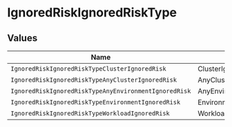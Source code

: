 # IgnoredRiskIgnoredRiskType


## Values

| Name                                                  | Value                                                 |
| ----------------------------------------------------- | ----------------------------------------------------- |
| `IgnoredRiskIgnoredRiskTypeClusterIgnoredRisk`        | ClusterIgnoredRisk                                    |
| `IgnoredRiskIgnoredRiskTypeAnyClusterIgnoredRisk`     | AnyClusterIgnoredRisk                                 |
| `IgnoredRiskIgnoredRiskTypeAnyEnvironmentIgnoredRisk` | AnyEnvironmentIgnoredRisk                             |
| `IgnoredRiskIgnoredRiskTypeEnvironmentIgnoredRisk`    | EnvironmentIgnoredRisk                                |
| `IgnoredRiskIgnoredRiskTypeWorkloadIgnoredRisk`       | WorkloadIgnoredRisk                                   |